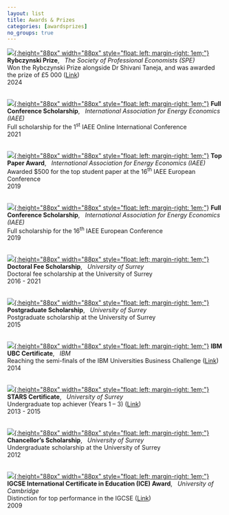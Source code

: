 ```yaml
---
layout: list
title: Awards & Prizes
categories: [awardsprizes]
no_groups: true
---
```


[![](/assets/img/SPE.jpg){:height="88px" width="88px" style="float: left; margin-right: 1em;"}](https://spe.org.uk/) **Rybczynski Prize**, &nbsp; *The Society of Professional Economists (SPE)* <br>
Won the Rybczynski Prize alongside Dr Shivani Taneja, and was awarded the prize of £5 000 ([Link](https://spe.org.uk/latest/news/12328/rybcznski-prize-winners-announced-at-the-annual-summer-drinks)) <br>
2024 <br> <br>

[![](/assets/img/IAEE.jpg){:height="88px" width="88px" style="float: left; margin-right: 1em;"}](https://www.iaee.org/) **Full Conference Scholarship**, &nbsp; *International Association for Energy Economics (IAEE)* <br>
Full scholarship for the 1<sup>st</sup> IAEE Online International Conference <br>
2021 <br> <br>

[![](/assets/img/IAEE.jpg){:height="88px" width="88px" style="float: left; margin-right: 1em;"}](https://www.iaee.org/) **Top Paper Award**, &nbsp; *International Association for Energy Economics (IAEE)* <br>
Awarded $500 for the top student paper at the 16<sup>th</sup> IAEE European Conference <br>
2019 <br> <br>

[![](/assets/img/IAEE.jpg){:height="88px" width="88px" style="float: left; margin-right: 1em;"}](https://www.iaee.org/) **Full Conference Scholarship**, &nbsp; *International Association for Energy Economics (IAEE)* <br>
Full scholarship for the 16<sup>th</sup> IAEE European Conference <br>
2019 <br> <br>

[![](/assets/img/Surrey.jpg){:height="88px" width="88px" style="float: left; margin-right: 1em;"}](https://www.surrey.ac.uk/school-economics) **Doctoral Fee Scholarship**, &nbsp; *University of Surrey* <br>
Doctoral fee scholarship at the University of Surrey <br>
2016 - 2021 <br> <br>

[![](/assets/img/Surrey.jpg){:height="88px" width="88px" style="float: left; margin-right: 1em;"}](https://www.surrey.ac.uk/school-economics) **Postgraduate Scholarship**, &nbsp; *University of Surrey* <br>
Postgraduate scholarship at the University of Surrey <br>
2015 <br> <br>

[![](/assets/img/IBM.jpg){:height="88px" width="88px" style="float: left; margin-right: 1em;"}](https://www.ibm.com/uk-en) **IBM UBC Certificate**, &nbsp; *IBM* <br>
Reaching the semi-finals of the IBM Universities Business Challenge ([Link](https://thesimulationspace.com/ubc/)) <br>
2014 <br> <br>

[![](/assets/img/Surrey.jpg){:height="88px" width="88px" style="float: left; margin-right: 1em;"}](https://www.surrey.ac.uk/school-economics) **STARS Certificate**, &nbsp; *University of Surrey* <br>
Undergraduate top achiever (Years 1 – 3) ([Link](https://study.surrey.ac.uk/personal-development/surrey-top-achievers-recognised-and-supported-stars)) <br>
2013 - 2015 <br> <br>

[![](/assets/img/Surrey.jpg){:height="88px" width="88px" style="float: left; margin-right: 1em;"}](https://www.surrey.ac.uk/school-economics) **Chancellor’s Scholarship**, &nbsp; *University of Surrey* <br>
Undergraduate scholarship at the University of Surrey <br>
2012 <br> <br>

[![](/assets/img/Cambridge.jpg){:height="88px" width="88px" style="float: left; margin-right: 1em;"}](https://www.cam.ac.uk/) **IGCSE International Certificate in Education (ICE) Award**, &nbsp; *University of Cambridge* <br>
Distinction for top performance in the IGCSE ([Link](https://help.cambridgeinternational.org/hc/en-gb/articles/203477342-Cambridge-International-Certificate-in-Education-ICE)) <br>
2009 <br> <br>
